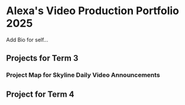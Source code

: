 # Alexa's Video Production Portfolio 2025

Add Bio for self...

## Projects for Term 3

### Project Map for Skyline Daily Video Announcements

## Project for Term 4
